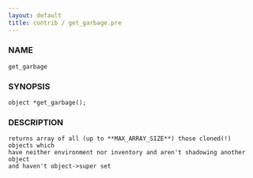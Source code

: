 ```yaml
---
layout: default
title: contrib / get_garbage.pre
---
```


### NAME

    get_garbage

### SYNOPSIS

    object *get_garbage();

### DESCRIPTION

    returns array of all (up to **MAX_ARRAY_SIZE**) those cloned(!) objects which
    have neither environment nor inventory and aren't shadowing another object
    and haven't object->super set
